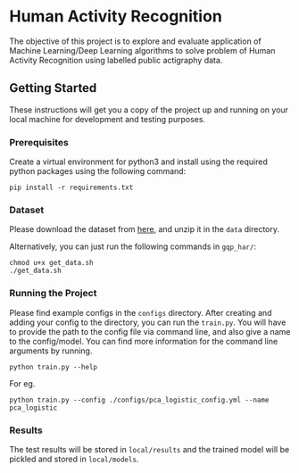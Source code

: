 # Human Activity Recognition
The objective of this project is to explore and evaluate application of Machine Learning/Deep Learning algorithms to solve problem of Human Activity Recognition using labelled public actigraphy data.

## Getting Started
These instructions will get you a copy of the project up and running on your local machine for development and testing purposes.

### Prerequisites
Create a virtual environment for python3 and install using the required python packages using the following command:

`pip install -r requirements.txt`

### Dataset
Please download the dataset from [here](https://archive.ics.uci.edu/ml/datasets/Human+Activity+Recognition+Using+Smartphones), and unzip it in the `data` directory.

Alternatively, you can just run the following commands in `gqp_har/`:

```
chmod u+x get_data.sh
./get_data.sh
```
### Running the Project
Please find example configs in the `configs` directory. After creating and adding your config to the directory, you can run the `train.py`. You will have to provide the path to the config file via command line, and also give a name to the config/model. You can find more information for the command line arguments by running.

`python train.py --help`

For eg.

`python train.py --config ./configs/pca_logistic_config.yml --name pca_logistic`

### Results
The test results will be stored in `local/results` and the trained model will be pickled and stored in `local/models`.


